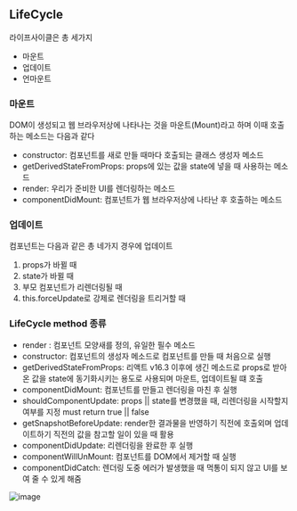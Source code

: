 ## LifeCycle
라이프사이클은 총 세가지
 - 마운트
 - 업데이트
 - 언마운트
 
### 마운트
 DOM이 생성되고 웹 브라우저상에 나타나는 것을 마운트(Mount)라고 하며 이때 호출하는 메소드는 다음과 같다
 - constructor: 컴포넌트를 새로 만들 때마다 호출되는 클래스 생성자 메소드
 - getDerivedStateFromProps: props에 있는 값을 state에 넣을 때 사용하는 메소드
 - render: 우리가 준비한 UI를 렌더링하는 메소드
 - componentDidMount: 컴포넌트가 웹 브라우저상에 나타난 후 호출하는 메소드
 
### 업데이트
 컴포넌트는 다음과 같은 총 네가지 경우에 업데이트
 1. props가 바뀔 때
 2. state가 바뀔 때
 3. 부모 컴포넌트가 리렌더링될 때
 4. this.forceUpdate로 강제로 렌더링을 트리거할 때
 
### LifeCycle method 종류

- render : 컴포넌트 모양새를 정의, 유일한 필수 메소드
- constructor: 컴포넌트의 생성자 메소드로 컴포넌트를 만들 때 처음으로 실행
- getDerivedStateFromProps: 리액트 v16.3 이후에 생긴 메소드로 props로 받아 온 값을 state에 동기화시키는 용도로 사용되며 마운트, 업데이트될 떄 호출
- componentDidMount: 컴포넌트를 만들고 렌더링을 마친 후 실행
- shouldComponentUpdate: props || state를 변경했을 때, 리렌더링을 시작할지 여부를 지정 must return true || false
- getSnapshotBeforeUpdate: render한 결과물을 반영하기 직전에 호출외며 업데이트하기 직전의 값을 참고할 일이 있을 때 활용
- componentDidUpdate: 리렌더링을 완료한 후 실행
- componentWillUnMount: 컴포넌트를 DOM에서 제거할 때 실행
- componentDidCatch: 렌더링 도중 에러가 발생했을 때 먹통이 되지 않고 UI를 보여 줄 수 있게 해줌

![image](https://user-images.githubusercontent.com/45222982/93907999-0c53c080-fd39-11ea-8bcf-ecb9cf8ed194.png)

